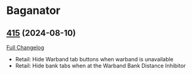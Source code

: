 # Baganator

## [415](https://github.com/Baganator/Baganator/tree/415) (2024-08-10)
[Full Changelog](https://github.com/Baganator/Baganator/compare/414...415) 

- Retail: Hide Warband tab buttons when warband is unavailable  
- Retail: Hide bank tabs when at the Warband Bank Distance Inhibitor  
